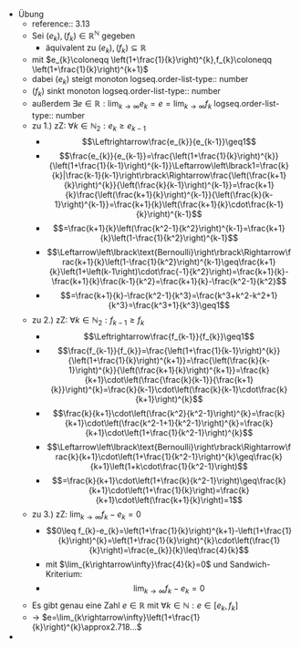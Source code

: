 - Übung
	- reference:: 3.13
	- Sei $\left(e_{k}\right),\left(f_{k}\right)\in\mathbb{R}^{\mathbb{N}}$ gegeben
		- äquivalent zu $\left(e_{k}\right),\left(f_{k}\right)\subseteq\mathbb{R}$
	- mit $e_{k}\coloneqq \left(1+\frac{1}{k}\right)^{k},f_{k}\coloneqq \left(1+\frac{1}{k}\right)^{k+1}$
	- dabei $\left(e_{k}\right)$ steigt monoton
	  logseq.order-list-type:: number
	- $\left(f_{k}\right)$ sinkt monoton
	  logseq.order-list-type:: number
	- außerdem $\exists e\in\mathbb{R}:\lim_{k\rightarrow\infty}e_{k}=e=\lim_{k\rightarrow\infty}f_{k}$
	  logseq.order-list-type:: number
	- zu 1.) zZ: $\forall k\in\mathbb{N}_2:e_{k}\geq e_{k-1}$
		- $$\Leftrightarrow\frac{e_{k}}{e_{k-1}}\geq1$$
		- $$\frac{e_{k}}{e_{k-1}}=\frac{\left(1+\frac{1}{k}\right)^{k}}{\left(1+\frac{1}{k-1}\right)^{k-1}}\Leftarrow\left\lbrack1=\frac{k}{k}|\frac{k-1}{k-1}\right\rbrack\Rightarrow\frac{\left(\frac{k+1}{k}\right)^{k}}{\left(\frac{k}{k-1}\right)^{k-1}}=\frac{k+1}{k}\frac{\left(\frac{k+1}{k}\right)^{k-1}}{\left(\frac{k}{k-1}\right)^{k-1}}=\frac{k+1}{k}\left(\frac{k+1}{k}\cdot\frac{k-1}{k}\right)^{k-1}$$
		- $$=\frac{k+1}{k}\left(\frac{k^2-1}{k^2}\right)^{k-1}=\frac{k+1}{k}\left(1-\frac{1}{k^2}\right)^{k-1}$$
		- $$\Leftarrow\left\lbrack\text{Bernoulli}\right\rbrack\Rightarrow\frac{k+1}{k}\left(1-\frac{1}{k^2}\right)^{k-1}\geq\frac{k+1}{k}\left(1+\left(k-1\right)\cdot\frac{-1}{k^2}\right)=\frac{k+1}{k}-\frac{k+1}{k}\frac{k-1}{k^2}=\frac{k+1}{k}-\frac{k^2-1}{k^2}$$
		- $$=\frac{k+1}{k}-\frac{k^2-1}{k^3}=\frac{k^3+k^2-k^2+1}{k^3}=\frac{k^3+1}{k^3}\geq1$$
	- zu 2.) zZ: $\forall k\in\mathbb{N}_2:f_{k-1}\geq f_{k}$
		- $$\Leftrightarrow\frac{f_{k-1}}{f_{k}}\geq1$$
		- $$\frac{f_{k-1}}{f_{k}}=\frac{\left(1+\frac{1}{k-1}\right)^{k}}{\left(1+\frac{1}{k}\right)^{k+1}}=\frac{\left(\frac{k}{k-1}\right)^{k}}{\left(\frac{k+1}{k}\right)^{k+1}}=\frac{k}{k+1}\cdot\left(\frac{\frac{k}{k-1}}{\frac{k+1}{k}}\right)^{k}=\frac{k}{k-1}\cdot\left(\frac{k}{k-1}\cdot\frac{k}{k+1}\right)^{k}$$
		- $$\frac{k}{k+1}\cdot\left(\frac{k^2}{k^2-1}\right)^{k}=\frac{k}{k+1}\cdot\left(\frac{k^2-1+1}{k^2-1}\right)^{k}=\frac{k}{k+1}\cdot\left(1+\frac{1}{k^2-1}\right)^{k}$$
		- $$\Leftarrow\left\lbrack\text{Bernoulli}\right\rbrack\Rightarrow\frac{k}{k+1}\cdot\left(1+\frac{1}{k^2-1}\right)^{k}\geq\frac{k}{k+1}\left(1+k\cdot\frac{1}{k^2-1}\right)$$
		- $$=\frac{k}{k+1}\cdot\left(1+\frac{k}{k^2-1}\right)\geq\frac{k}{k+1}\cdot\left(1+\frac{1}{k}\right)=\frac{k}{k+1}\cdot\left(\frac{k+1}{k}\right)=1$$
	- zu 3.) zZ: $\lim_{k\rightarrow\infty}f_{k}-e_{k}=0$
		- $$0\leq f_{k}-e_{k}=\left(1+\frac{1}{k}\right)^{k+1}-\left(1+\frac{1}{k}\right)^{k}=\left(1+\frac{1}{k}\right)^{k}\cdot\left(\frac{1}{k}\right)=\frac{e_{k}}{k}\leq\frac{4}{k}$$
		- mit $\lim_{k\rightarrow\infty}\frac{4}{k}=0$ und Sandwich-Kriterium:
		- $$\lim_{k\rightarrow\infty}f_{k}-e_{k}=0$$
	- Es gibt genau eine Zahl $e\in\mathbb{R}$ mit $\forall k\in\mathbb{N}:e\in\left\lbrack e_{k},f_{k}\right\rbrack$
	- -> $e=\lim_{k\rightarrow\infty}\left(1+\frac{1}{k}\right)^{k}\approx2.718...$
-